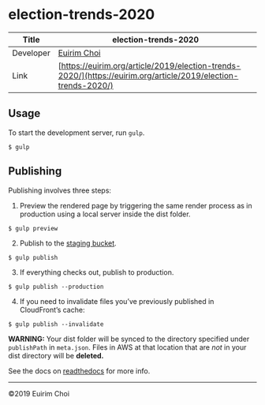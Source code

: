 # election-trends-2020

| Title | election-trends-2020 |
|-|-|
| Developer    | [Euirim Choi](euirim@gmail.com) |
| Link | [https://euirim.org/article/2019/election-trends-2020/](https://euirim.org/article/2019/election-trends-2020/) |

## Usage
To start the development server, run `gulp`.
```
$ gulp
```

## Publishing
Publishing involves three steps:
1. Preview the rendered page by triggering the same render process as in production using a local server inside the dist folder.
```
$ gulp preview
```

2. Publish to the [staging bucket](http://euirim.org/article/2019/election-trends-2020/).
``` 
$ gulp publish
```

3. If everything checks out, publish to production. 
```
$ gulp publish --production
```

4. If you need to invalidate files you’ve previously published in CloudFront’s cache:
```
$ gulp publish --invalidate
```

**WARNING:** Your dist folder will be synced to the directory specified under `publishPath` in `meta.json`. Files in AWS at that location that are *not* in your dist directory will be **deleted.**

See the docs on [readthedocs](https://generator-politico-interactives.readthedocs.io/en/latest/) for more info.

---

©2019 Euirim Choi